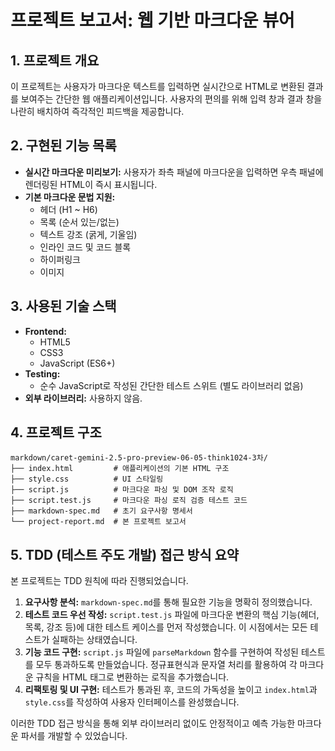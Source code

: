 # 프로젝트 보고서: 웹 기반 마크다운 뷰어

## 1. 프로젝트 개요
이 프로젝트는 사용자가 마크다운 텍스트를 입력하면 실시간으로 HTML로 변환된 결과를 보여주는 간단한 웹 애플리케이션입니다. 사용자의 편의를 위해 입력 창과 결과 창을 나란히 배치하여 즉각적인 피드백을 제공합니다.

## 2. 구현된 기능 목록
- **실시간 마크다운 미리보기:** 사용자가 좌측 패널에 마크다운을 입력하면 우측 패널에 렌더링된 HTML이 즉시 표시됩니다.
- **기본 마크다운 문법 지원:**
    - 헤더 (H1 ~ H6)
    - 목록 (순서 있는/없는)
    - 텍스트 강조 (굵게, 기울임)
    - 인라인 코드 및 코드 블록
    - 하이퍼링크
    - 이미지

## 3. 사용된 기술 스택
- **Frontend:**
    - HTML5
    - CSS3
    - JavaScript (ES6+)
- **Testing:**
    - 순수 JavaScript로 작성된 간단한 테스트 스위트 (별도 라이브러리 없음)
- **외부 라이브러리:** 사용하지 않음.

## 4. 프로젝트 구조
```
markdown/caret-gemini-2.5-pro-preview-06-05-think1024-3차/
├── index.html         # 애플리케이션의 기본 HTML 구조
├── style.css          # UI 스타일링
├── script.js          # 마크다운 파싱 및 DOM 조작 로직
├── script.test.js     # 마크다운 파싱 로직 검증 테스트 코드
├── markdown-spec.md   # 초기 요구사항 명세서
└── project-report.md  # 본 프로젝트 보고서
```

## 5. TDD (테스트 주도 개발) 접근 방식 요약
본 프로젝트는 TDD 원칙에 따라 진행되었습니다.

1.  **요구사항 분석:** `markdown-spec.md`를 통해 필요한 기능을 명확히 정의했습니다.
2.  **테스트 코드 우선 작성:** `script.test.js` 파일에 마크다운 변환의 핵심 기능(헤더, 목록, 강조 등)에 대한 테스트 케이스를 먼저 작성했습니다. 이 시점에서는 모든 테스트가 실패하는 상태였습니다.
3.  **기능 코드 구현:** `script.js` 파일에 `parseMarkdown` 함수를 구현하여 작성된 테스트를 모두 통과하도록 만들었습니다. 정규표현식과 문자열 처리를 활용하여 각 마크다운 규칙을 HTML 태그로 변환하는 로직을 추가했습니다.
4.  **리팩토링 및 UI 구현:** 테스트가 통과된 후, 코드의 가독성을 높이고 `index.html`과 `style.css`를 작성하여 사용자 인터페이스를 완성했습니다.

이러한 TDD 접근 방식을 통해 외부 라이브러리 없이도 안정적이고 예측 가능한 마크다운 파서를 개발할 수 있었습니다.
